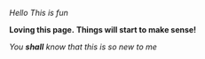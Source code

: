 *Hello*
_This is fun_

**Loving this page.**
__Things will start to make sense!__

_You **shall** know that this is so new to me_
